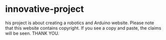 # innovative-project
his project is about creating a robotics and Arduino website. Please note that this website contains copyright. If you see a copy and paste, the claims will be seen. THANK YOU.
